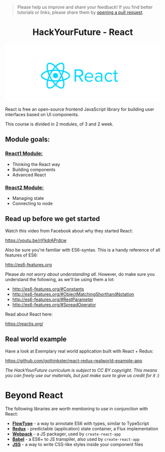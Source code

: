 > Please help us improve and share your feedback! If you find better tutorials
> or links, please share them by [opening a pull request](https://github.com/HackYourFuture-CPH/React/pulls).

<h1 align='center'>
 HackYourFuture - React
</h1>   

<p align='center'>
<img src='react-logo.png' width='600px'>  
</p>   


React is free an open-source frontend JavaScript library for building user interfaces based on UI components.

This course is divided in 2 modules, of 3 and 2 week.


## Module goals:

### [React1 Module:](/react1/readme.md)   
- Thinking the React way
- Building components
- Advanced React

### [React2 Module:](/react2/readme.md)
- Managing state
- Connecting to node


## Read up before we get started

Watch this video from Facebook about why they started React:

https://youtu.be/nYkdrAPrdcw

Also be sure you're familiar with ES6-syntax. This is a handy reference of all features of ES6:

http://es6-features.org

Please _do not worry about understanding all_. However, do make sure you understand the following, as we'll be using them a lot:

- http://es6-features.org/#Constants
- http://es6-features.org/#ObjectMatchingShorthandNotation
- http://es6-features.org/#RestParameter
- http://es6-features.org/#SpreadOperator

Read about React here:

https://reactjs.org/

## Real world example

Have a look at Exemplary real world application built with React + Redux:

https://github.com/gothinkster/react-redux-realworld-example-app

_The HackYourFuture curriculum is subject to CC BY copyright. This means you can freely use our materials, but just make sure to give us credit for it :)_

# Beyond React

The following libraries are worth mentioning to use in conjunction with React:

- **[FlowType](https://flowtype.org)** - a way to annotate ES6 with types, similar to TypeScript
- **[Redux](https://flowtype.org)** - predictable (application) state container, a Flux implementation
- **[Webpack](https://webpack.js.org)** - a JS packager, used by `create-react-app`
- **[Babel](https://babeljs.io)** - a ES6+ to JS transpiler, also used by `create-react-app`
- **[JSS](https://github.com/cssinjs/jss)** - a way to write CSS-like styles inside your component files
